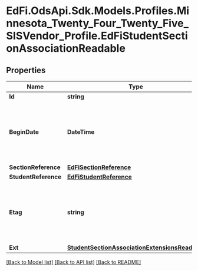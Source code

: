 # EdFi.OdsApi.Sdk.Models.Profiles.Minnesota_Twenty_Four_Twenty_Five_SISVendor_Profile.EdFiStudentSectionAssociationReadable

## Properties

Name | Type | Description | Notes
------------ | ------------- | ------------- | -------------
**Id** | **string** |  | [optional] 
**BeginDate** | **DateTime** | Month, day, and year of the Student&#39;s entry or assignment to the Section. | 
**SectionReference** | [**EdFiSectionReference**](EdFiSectionReference.md) |  | 
**StudentReference** | [**EdFiStudentReference**](EdFiStudentReference.md) |  | 
**Etag** | **string** | A unique system-generated value that identifies the version of the resource. | [optional] 
**Ext** | [**StudentSectionAssociationExtensionsReadable**](StudentSectionAssociationExtensionsReadable.md) |  | [optional] 

[[Back to Model list]](../README.md#documentation-for-models) [[Back to API list]](../README.md#documentation-for-api-endpoints) [[Back to README]](../README.md)

